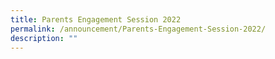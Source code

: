 ```yaml
---
title: Parents Engagement Session 2022
permalink: /announcement/Parents-Engagement-Session-2022/
description: ""
---
```

